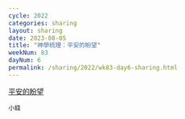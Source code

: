 ```yaml
---
cycle: 2022
categories: sharing
layout: sharing
date: 2023-08-05
title: "神學梳理：平安的盼望"
weekNum: 83
dayNum: 6
permalink: /sharing/2022/wk83-day6-sharing.html
---
```


[平安的盼望](https://eccseattle.github.io/media/sharing/2022/wk083/2023-08-05-bin.m4a)

`小錢`

